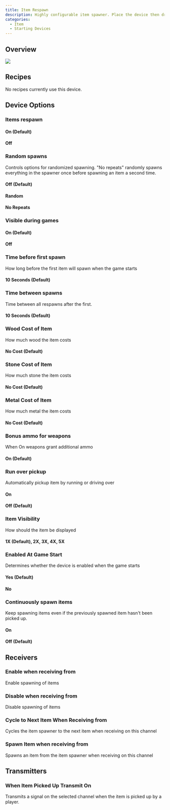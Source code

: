 ```yaml
---
title: Item Respawn
description: Highly configurable item spawner. Place the device then drop items onto it to register them.
categories:
  - Item
  - Starting Devices
---
```


## Overview

<img src="/images/devices/item-spawner.png" class="img img-fluid img-thumbnail"/>

## Recipes

No recipes currently use this device.

## Device Options

### Items respawn

#### On (Default)

#### Off

### Random spawns

Controls options for randomized spawning. "No repeats" randomly spawns everything in the spawner once before spawning an item a second time.

#### Off (Default)

#### Random

#### No Repeats

### Visible during games

#### On (Default)

#### Off

### Time before first spawn

How long before the first item will spawn when the game starts

#### 10 Seconds (Default)

### Time between spawns

Time between all respawns after the first.

#### 10 Seconds (Default)

### Wood Cost of Item

How much wood the item costs

#### No Cost (Default)

### Stone Cost of Item

How much stone the item costs

#### No Cost (Default)

### Metal Cost of Item

How much metal the item costs

#### No Cost (Default)

### Bonus ammo for weapons

When On weapons grant additional ammo

#### On (Default)

### Run over pickup

Automatically pickup item by running or driving over

#### On

#### Off (Default)

### Item Visibility

How should the item be displayed

#### 1X (Default), 2X, 3X, 4X, 5X

### Enabled At Game Start

Determines whether the device is enabled when the game starts

#### Yes (Default)

#### No

### Continuously spawn items

Keep spawning items even if the previously spawned item hasn't been picked up.

#### On

#### Off (Default)

## Receivers

### Enable when receiving from

Enable spawning of items

### Disable when receiving from

Disable spawning of items

### Cycle to Next Item When Receiving from

Cycles the item spawner to the next item when receiving on this channel

### Spawn Item when receiving from

Spawns an item from the item spawner when receiving on this channel

## Transmitters

### When Item Picked Up Transmit On

Transmits a signal on the selected channel when the item is picked up by a player.
